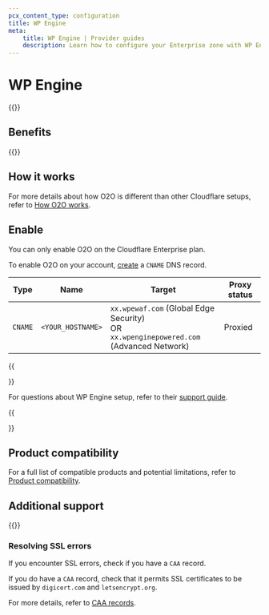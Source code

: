```yaml
---
pcx_content_type: configuration
title: WP Engine
meta:
    title: WP Engine | Provider guides
    description: Learn how to configure your Enterprise zone with WP Engine.
---
```


# WP Engine

{{<render file="_provider-guide-intro" withParameters="WP Engine">}}

## Benefits

{{<render file="_provider-guide-benefits" withParameters="WP Engine">}}

## How it works

For more details about how O2O is different than other Cloudflare setups, refer to [How O2O works](/cloudflare-for-platforms/cloudflare-for-saas/saas-customers/how-it-works/).

## Enable

You can only enable O2O on the Cloudflare Enterprise plan.

To enable O2O on your account, [create](/dns/manage-dns-records/how-to/create-dns-records/#create-dns-records) a `CNAME` DNS record.

| Type | Name | Target | Proxy status |
| --- | --- | --- | --- |
| `CNAME` | `<YOUR_HOSTNAME>` | `xx.wpewaf.com` (Global Edge Security)<br/>OR<br/>`xx.wpenginepowered.com` (Advanced Network) | Proxied |

{{<Aside type="note">}}

For questions about WP Engine setup, refer to their [support guide](https://wpengine.com/support/advanced-network/).

{{</Aside>}}

## Product compatibility

For a full list of compatible products and potential limitations, refer to [Product compatibility](/cloudflare-for-platforms/cloudflare-for-saas/saas-customers/product-compatibility/).

## Additional support

{{<render file="_provider-guide-help" withParameters="WP Engine">}}

### Resolving SSL errors

If you encounter SSL errors, check if you have a `CAA` record.

If you do have a `CAA` record, check that it permits SSL certificates to be issued by `digicert.com` and `letsencrypt.org`.

For more details, refer to [CAA records](/ssl/edge-certificates/troubleshooting/caa-records/#what-caa-records-are-added-by-cloudflare).